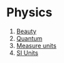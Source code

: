 # Physics

1. [Beauty](beauty.md)
1. [Quantum](quantum.md)
1. [Measure units](measure-units.md)
1. [SI Units](si-units.md)
